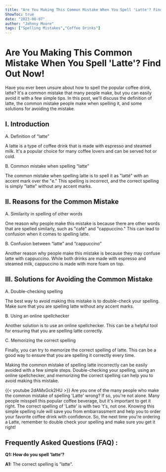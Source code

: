 ```yaml
---
title: "Are You Making This Common Mistake When You Spell 'Latte'? Find Out Now!"
ShowToc: true 
date: "2023-08-07"
author: "Johnny Moore" 
tags: ["Spelling Mistakes","Coffee Drinks"]
---
```

# Are You Making This Common Mistake When You Spell 'Latte'? Find Out Now! 

Have you ever been unsure about how to spell the popular coffee drink, latte? It's a common mistake that many people make, but you can easily avoid it with a few simple tips. In this post, we'll discuss the definition of latte, the common mistake people make when spelling it, and some solutions for avoiding the mistake. 

## I. Introduction

A. Definition of “latte” 

A latte is a type of coffee drink that is made with espresso and steamed milk. It's a popular choice for many coffee lovers and can be served hot or cold. 

B. Common mistake when spelling “latte” 

The common mistake when spelling latte is to spell it as "latté" with an accent mark over the "e." This spelling is incorrect, and the correct spelling is simply "latte" without any accent marks. 

## II. Reasons for the Common Mistake

A. Similarity in spelling of other words

One reason why people make this mistake is because there are other words that are spelled similarly, such as "café" and "cappuccino." This can lead to confusion when it comes to spelling latte. 

B. Confusion between “latte” and “cappuccino”

Another reason why people make this mistake is because they may confuse latte with cappuccino. While both drinks are made with espresso and steamed milk, cappuccino is made with more foam on top. 

## III. Solutions for Avoiding the Common Mistake

A. Double-checking spelling

The best way to avoid making this mistake is to double-check your spelling. Make sure that you are spelling latte without any accent marks. 

B. Using an online spellchecker

Another solution is to use an online spellchecker. This can be a helpful tool for ensuring that you are spelling latte correctly. 

C. Memorizing the correct spelling

Finally, you can try to memorize the correct spelling of latte. This can be a good way to ensure that you are spelling it correctly every time. 

Making the common mistake of spelling latte incorrectly can be easily avoided with a few simple steps. Double-checking your spelling, using an online spellchecker, and memorizing the correct spelling can help you to avoid making this mistake.

{{< youtube 2dAMxGck2HU >}} 
Are you one of the many people who make the common mistake of spelling 'Latte' wrong? If so, you're not alone. Many people misspell this popular coffee beverage, but it's important to get it right. The correct spelling of 'Latte' is with two 't's, not one. Knowing this simple spelling rule will save you from embarrassment and help you to order your favorite coffee drink with confidence. So, the next time you're ordering a Latte, remember to double check your spelling and make sure you get it right!

## Frequently Asked Questions (FAQ) :
**Q1: How do you spell 'latte'?**

**A1:** The correct spelling is "latte".





